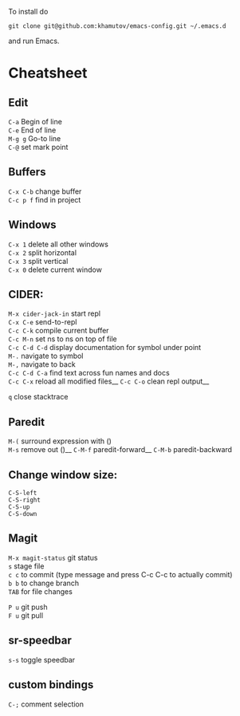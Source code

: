 To install do

```console
git clone git@github.com:khamutov/emacs-config.git ~/.emacs.d
```

and run Emacs.

# Cheatsheet

## Edit

`C-a` Begin of line  
`C-e` End of line  
`M-g g` Go-to line  
`C-@` set mark point  

## Buffers

`C-x C-b` change buffer  
`C-c p f` find in project  

## Windows

`C-x 1` delete all other windows  
`C-x 2` split horizontal  
`C-x 3` split vertical  
`C-x 0` delete current window  

## CIDER:

`M-x cider-jack-in` start repl  
`C-x C-e` send-to-repl  
`C-c C-k` compile current buffer  
`C-c M-n` set ns to ns on top of file  
`C-c C-d C-d` display documentation for symbol under point  
`M-.` navigate to symbol  
`M-,` navigate to back  
`C-c C-d C-a` find text across fun names and docs  
`C-c C-x` reload all modified files__
`C-c C-o` clean repl output__

`q` close stacktrace  

## Paredit

`M-(` surround expression with ()  
`M-s` remove out ()__
`C-M-f` paredit-forward__
`C-M-b` paredit-backward

## Change window size:

`C-S-left`  
`C-S-right`  
`C-S-up`  
`C-S-down`  

## Magit

`M-x magit-status` git status  
`s` stage file  
`c c` to commit (type message and press C-c C-c to actually commit)  
`b b` to change branch  
`TAB` for file changes  

`P u` git push  
`F u` git pull  

## sr-speedbar

`s-s` toggle speedbar

## custom bindings

`C-;` comment selection

